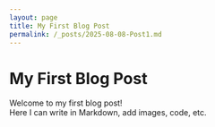 ```yaml
---
layout: page
title: My First Blog Post
permalink: /_posts/2025-08-08-Post1.md
---
```


# My First Blog Post
Welcome to my first blog post!  
Here I can write in Markdown, add images, code, etc.
